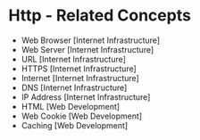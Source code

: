 # Http - Related Concepts

- Web Browser [Internet Infrastructure]
- Web Server [Internet Infrastructure]
- URL [Internet Infrastructure]
- HTTPS [Internet Infrastructure]
- Internet [Internet Infrastructure]
- DNS [Internet Infrastructure]
- IP Address [Internet Infrastructure]
- HTML [Web Development]
- Web Cookie [Web Development]
- Caching [Web Development]

